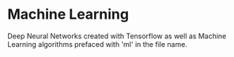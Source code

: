 # Machine Learning
Deep Neural Networks created with Tensorflow as well as Machine Learning algorithms prefaced with 'ml' in the file name.
